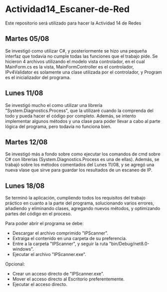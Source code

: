 # Actividad14_Escaner-de-Red
Este repositorio será utilizado para hacer la Actividad 14 de Redes
## Martes 05/08
Se investigó como utilizar C#, y posteriormente se hizo una pequeña interfaz que todavia no cumple todas las funciones que el trabajo pide.
Se hicieron 4 archivos utilizando el modelo vista controlador, en el cual MainForm.cs es la vista, MainFormController es el controlador, IPv4Validator es solamente una clase utilizada por el controlador, y Program es el inicializador del programa.
## Lunes 11/08
Se investigó mucho el como utilizar una librería "System.Diagnostics.Process", que la utilizaré cuando la comprenda del todo y pueda hacer el código por completo.
Además, se intento implementar algunos métodos y una clase para poder llevar a cabo al parte lógica del programa, pero todavia no funciona bien.
## Martes 12/08
Se investigó más a fondo sobre como ejecutar los comandos de cmd sobre C# con librerias (System.Diagnostics.Process es una de ellas).
Además, se trabajó sobre los métodos comentados del Lunes 11/08, y se agregó una nueva vlase que sirve para guardar los resultados de un escaneo de IP.
## Lunes 18/08
Se terminó la aplicación, cumpliendo todos los requisitos del trabajo práctico en cuanto a la parte del programa, solucionando varios errores, añadiendo y eliminando clases, agregando nuevos métodos, y optimizando partes del código en el proceso.

Para poder abrir el programa se debe:

- Descargar el archivo comprimido "IPScanner".
- Extraiga el contenido en una carpeta de su preferencia.
- Entre a la carpeta "IPScanner", y seguir la ruta "bin/Debug/net8.0-windows".
- Ejecutar el archivo "IPScanner.exe".

Opcional:

- Crear un acceso directo de "IPScanner.exe".
- Mover el acceso directo al Escritorio preferentemente.
- Ejecutar el acceso directo.